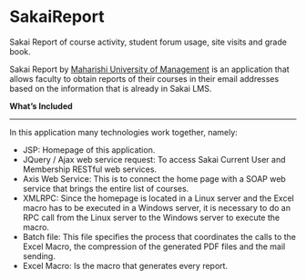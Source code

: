 # SakaiReport
Sakai Report of course activity, student forum usage, site visits and grade book.

Sakai Report by <a href='http://mscs.mum.edu/'>Maharishi University of Management</a> is an application that allows faculty to obtain reports of their courses in their email addresses based on the information that is already in Sakai LMS.

<strong>What’s Included</strong>
<hr>
In this application many technologies work together, namely:
<ul>
<li>JSP: Homepage of this application.</li>
<li>JQuery / Ajax web service request: To access Sakai Current User and Membership RESTful web services.</li>
<li>Axis Web Service: This is to connect the home page with a SOAP web service that brings the entire list of courses.</li>
<li>XMLRPC: Since the homepage is located in a Linux server and the Excel macro has to be executed in a Windows server, it is necessary to do an RPC call from the Linux server to the Windows server to execute the macro.</li>
<li>Batch file: This file specifies the process that coordinates the calls to the Excel Macro, the compression of the generated PDF files and the mail sending.</li>
<li>Excel Macro: Is the macro that generates every report.</li>
</ul>
